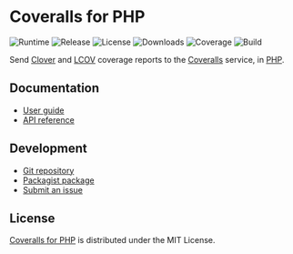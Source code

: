 # Coveralls for PHP
![Runtime](https://img.shields.io/badge/php-%3E%3D7.2-brightgreen.svg) ![Release](https://img.shields.io/packagist/v/cedx/coveralls.svg) ![License](https://img.shields.io/packagist/l/cedx/coveralls.svg) ![Downloads](https://img.shields.io/packagist/dt/cedx/coveralls.svg) ![Coverage](https://coveralls.io/repos/github/cedx/coveralls.php/badge.svg) ![Build](https://travis-ci.com/cedx/coveralls.php.svg)

Send [Clover](https://www.atlassian.com/software/clover) and [LCOV](http://ltp.sourceforge.net/coverage/lcov.php) coverage reports to the [Coveralls](https://coveralls.io) service, in [PHP](https://secure.php.net).

## Documentation
- [User guide](https://dev.belin.io/coveralls.php)
- [API reference](https://dev.belin.io/coveralls.php/api)

## Development
- [Git repository](https://git.belin.io/cedx/coveralls.php)
- [Packagist package](https://packagist.org/packages/cedx/coveralls)
- [Submit an issue](https://git.belin.io/cedx/coveralls.php/issues)

## License
[Coveralls for PHP](https://dev.belin.io/coveralls.php) is distributed under the MIT License.
